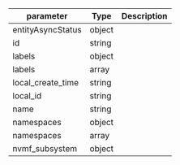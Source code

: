 | parameter | Type | Description |
| ----------- | ----------- |----------- |
| entityAsyncStatus  |  object  |    |
| id  |  string  |    |
| labels  |  object  |    |
| labels  |  array  |    |
| local_create_time  |  string  |    |
| local_id  |  string  |    |
| name  |  string  |    |
| namespaces  |  object  |    |
| namespaces  |  array  |    |
| nvmf_subsystem  |  object  |    |